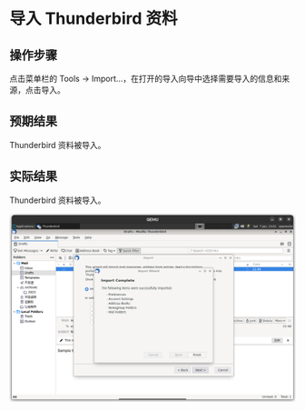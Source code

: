 # 导入 Thunderbird 资料

## 操作步骤

点击菜单栏的 Tools -> Import...，在打开的导入向导中选择需要导入的信息和来源，点击导入。

## 预期结果

Thunderbird 资料被导入。

## 实际结果

Thunderbird 资料被导入。

![Thunderbird资料被导入](./img/thunderbird-import-data.png)
